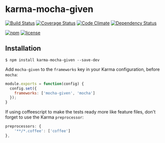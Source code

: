 karma-mocha-given
=================

[![Build Status](http://img.shields.io/travis/travi/karma-mocha-given.svg?style=flat)](https://travis-ci.org/travi/karma-mocha-given)
[![Coverage Status](http://img.shields.io/coveralls/travi/karma-mocha-given.svg?style=flat)](https://coveralls.io/r/travi/karma-mocha-given?branch=master)
[![Code Climate](http://img.shields.io/codeclimate/github/travi/karma-mocha-given.svg?style=flat)](https://codeclimate.com/github/travi/karma-mocha-given)
[![Dependency Status](http://img.shields.io/gemnasium/travi/karma-mocha-given.svg?style=flat)](https://gemnasium.com/travi/karma-mocha-given)

[![npm](https://img.shields.io/npm/v/karma-mocha-given.svg)](https://www.npmjs.com/package/karma-mocha-given)
[![license](https://img.shields.io/npm/l/karma-mocha-given.svg?style=flat)](https://www.npmjs.com/package/karma-mocha-given)

## Installation

```
$ npm install karma-mocha-given --save-dev
```

Add `mocha-given` to the `frameworks` key in your Karma configuration, before `mocha`:

```js
module.exports = function(config) {
  config.set({
    frameworks: ['mocha-given', 'mocha']
  });
}
```

If using coffeescript to make the tests ready more like feature files, don't forget to use the Karma `preprocessor`:

```js
preprocessors: {
    '**/*.coffee': ['coffee']
},
```